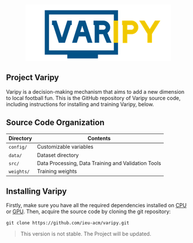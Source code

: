 <a name="logo"/>
<div align="center">
<a href="https://github.com/ieu-acm/varipy" target="_blank">
<img src="/varipy.png" alt="Varipy Logo" width="397" height="154"></img>
</a>
</div>

## Project Varipy
Varipy is a decision-making mechanism that aims to add a new dimension to local football fun. This is the GitHub repository of Varipy source code, including instructions for installing and training Varipy, below.

## Source Code Organization

| Directory         | Contents                                                           |
| -                 | -                                                                  |
| `config/`           | Customizable variables |
| `data/`         | Dataset directory |
| `src/`            | Data Processing, Data Training and Validation Tools|
| `weights/`            | Training weights |

## Installing Varipy

Firstly, make sure you have all the required dependencies installed on [CPU](https://github.com/ieu-acm/varipy/blob/main/requirements.txt) or  [GPU](https://github.com/ieu-acm/varipy/blob/main/requirements_gpu.txt). Then, acquire the source code by cloning the git repository:

```
git clone https://github.com/ieu-acm/varipy.git
```
> This version is not stable. The Project will be updated.
